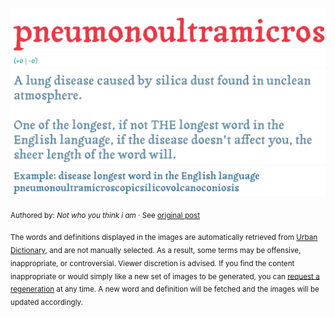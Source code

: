 ![](img/word.1756449228080.png)
![](img/vote.1756449228080.png)
![](img/definition.1756449228080.png)
![](img/example.1756449228080.png)

<sub>Authored by: _Not who you think i am_ · See [original post](https://www.urbandictionary.com/define.php?term=pneumonoultramicroscopicsilicovolcanoconiosis&defid=7268868)</sub>

<sub>The words and definitions displayed in the images are automatically retrieved from [Urban Dictionary](https://www.urbandictionary.com), and are not manually selected.
As a result, some terms may be offensive, inappropriate, or controversial. Viewer discretion is advised.
If you find the content inappropriate or would simply like a new set of images to be generated, you can [request a regeneration](https://github.com/maximelafarie/maximelafarie/issues/new?template=report-word.yml) at any time. A new word and definition will be fetched and the images will be updated accordingly.</sub>
